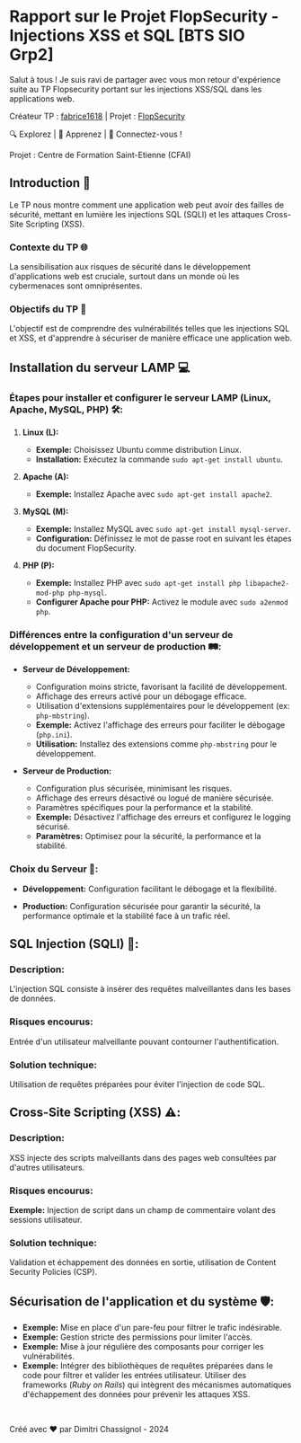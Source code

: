 # Rapport sur le Projet FlopSecurity - Injections XSS et SQL [BTS SIO Grp2]


Salut à tous ! Je suis ravi de partager avec vous mon retour d'expérience suite au TP Flopsecurity portant sur les injections XSS/SQL dans les applications web.

Créateur TP : <a href="https://github.com/fabrice1618">fabrice1618</a> | Projet : <a href="https://github.com/fabrice1618/flopsecurity">FlopSecurity</a>

🔍 Explorez | 🧠 Apprenez | 🤝 Connectez-vous !

Projet : Centre de Formation Saint-Etienne (CFAI)

## Introduction 🚀

Le TP nous montre comment une application web peut avoir des failles de sécurité, mettant en lumière les injections SQL (SQLI) et les attaques Cross-Site Scripting (XSS).

### Contexte du TP 🌐

La sensibilisation aux risques de sécurité dans le développement d'applications web est cruciale, surtout dans un monde où les cybermenaces sont omniprésentes.

### Objectifs du TP 🎯

L'objectif est de comprendre des vulnérabilités telles que les injections SQL et XSS, et d'apprendre à sécuriser de manière efficace une application web.

## Installation du serveur LAMP 💻

### Étapes pour installer et configurer le serveur LAMP (Linux, Apache, MySQL, PHP) 🛠️:

1. **Linux (L):**
   - **Exemple:** Choisissez Ubuntu comme distribution Linux.
   - **Installation:** Exécutez la commande `sudo apt-get install ubuntu`.

2. **Apache (A):**
   - **Exemple:** Installez Apache avec `sudo apt-get install apache2`.

3. **MySQL (M):**
   - **Exemple:** Installez MySQL avec `sudo apt-get install mysql-server`.
   - **Configuration:** Définissez le mot de passe root en suivant les étapes du document FlopSecurity.

4. **PHP (P):**
   - **Exemple:** Installez PHP avec `sudo apt-get install php libapache2-mod-php php-mysql`.
   - **Configurer Apache pour PHP:** Activez le module avec `sudo a2enmod php`.

### Différences entre la configuration d'un serveur de développement et un serveur de production 🛤️:

- **Serveur de Développement:**
  - Configuration moins stricte, favorisant la facilité de développement.
  - Affichage des erreurs activé pour un débogage efficace.
  - Utilisation d'extensions supplémentaires pour le développement (ex: `php-mbstring`).
   - **Exemple:** Activez l'affichage des erreurs pour faciliter le débogage (`php.ini`).
  - **Utilisation:** Installez des extensions comme `php-mbstring` pour le développement.

- **Serveur de Production:**
  - Configuration plus sécurisée, minimisant les risques.
  - Affichage des erreurs désactivé ou logué de manière sécurisée.
  - Paramètres spécifiques pour la performance et la stabilité.
  - **Exemple:** Désactivez l'affichage des erreurs et configurez le logging sécurisé.
  - **Paramètres:** Optimisez pour la sécurité, la performance et la stabilité.

### Choix du Serveur 🚦:

- **Développement:** Configuration facilitant le débogage et la flexibilité.

- **Production:** Configuration sécurisée pour garantir la sécurité, la performance optimale et la stabilité face à un trafic réel.

## SQL Injection (SQLI) 🚫:
### Description:
L'injection SQL consiste à insérer des requêtes malveillantes dans les bases de données.

### Risques encourus:
Entrée d'un utilisateur malveillante pouvant contourner l'authentification.

### Solution technique:
Utilisation de requêtes préparées pour éviter l'injection de code SQL.

## Cross-Site Scripting (XSS) ⚠️:
### Description:
XSS injecte des scripts malveillants dans des pages web consultées par d'autres utilisateurs.

### Risques encourus:
**Exemple:** Injection de script dans un champ de commentaire volant des sessions utilisateur.

### Solution technique:
Validation et échappement des données en sortie, utilisation de Content Security Policies (CSP).

## Sécurisation de l'application et du système 🛡️:
- **Exemple:** Mise en place d'un pare-feu pour filtrer le trafic indésirable.
- **Exemple:** Gestion stricte des permissions pour limiter l'accès.
- **Exemple:** Mise à jour régulière des composants pour corriger les vulnérabilités.
- **Exemple:** Intégrer des bibliothèques de requêtes préparées dans le code pour filtrer et valider les entrées utilisateur. Utiliser des frameworks (*Ruby on Rails*) qui intègrent des mécanismes automatiques d'échappement des données pour prévenir les attaques XSS.



<br>

Créé avec ❤️ par Dimitri Chassignol - 2024
